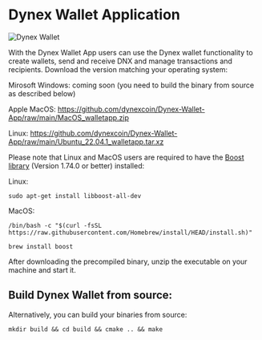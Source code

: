 # Dynex Wallet Application

![Dynex Wallet](https://github.com/dynexcoin/Dynex-Wallet-App/raw/main/dynexwallet.png)

With the Dynex Wallet App users can use the Dynex wallet functionality to create wallets, send and receive DNX and manage transactions and recipients. Download the version matching your operating system:

Mirosoft Windows: coming soon (you need to build the binary from source as described below)

Apple MacOS: https://github.com/dynexcoin/Dynex-Wallet-App/raw/main/MacOS_walletapp.zip

Linux: https://github.com/dynexcoin/Dynex-Wallet-App/raw/main/Ubuntu_22.04.1_walletapp.tar.xz

Please note that Linux and MacOS users are required to have the [Boost library](https://www.boost.org) (Version 1.74.0 or better) installed: 

Linux:
```
sudo apt-get install libboost-all-dev 
```

MacOS:
```
/bin/bash -c "$(curl -fsSL https://raw.githubusercontent.com/Homebrew/install/HEAD/install.sh)"

brew install boost
```

After downloading the precompiled binary, unzip the executable on your machine and start it.

## Build Dynex Wallet from source:

Alternatively, you can build your binaries from source:

```
mkdir build && cd build && cmake .. && make
```

